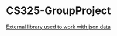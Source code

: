 # CS325-GroupProject

[External library used to work with json data](https://stleary.github.io/JSON-java/index.html)